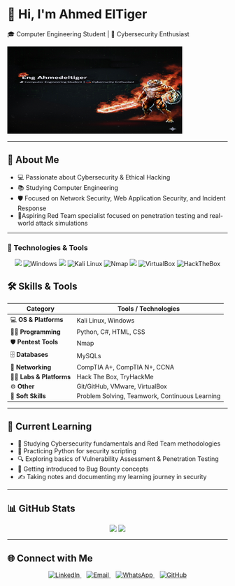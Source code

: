 # 👋 Hi, I'm Ahmed ElTiger  
🎓 Computer Engineering Student | 🔐 Cybersecurity Enthusiast

<img src="https://github.com/ahmedeltiger201/ahmedeltiger201/blob/f1771049f8b4082460323c3c76974f7349206fa6/Picsart_25-09-20_20-48-29-042.jpg" 
     alt="fun gif" 
     width="400" 
     height="200"/>



---

## 🔎 About Me  
- 💻 Passionate about Cybersecurity & Ethical Hacking  
- 📚 Studying Computer Engineering   
- 🛡 Focused on Network Security, Web Application Security, and Incident Response  
- 🎯Aspiring Red Team specialist focused on penetration testing and real-world attack simulations 



---


### 🔧 Technologies & Tools 
  

<p align="center">
  <!-- Programming -->
  <img src="https://skillicons.dev/icons?i=python" />

  <!-- OS & Platforms -->
  
  <img src="https://raw.githubusercontent.com/tandpfun/skill-icons/main/icons/Windows-Dark.svg" width="48" height="48" alt="Windows"/>

  <!-- Databases -->
  <img src="https://skillicons.dev/icons?i=mysql" />

  <!-- Security Tools -->
  <img src="https://www.kali.org/images/kali-dragon-icon.svg" width="48" height="48" alt="Kali Linux"/>
  <img src="https://nmap.org/images/sitelogo-nmap.svg" width="48" height="48" alt="Nmap"/>

  <!-- Version Control -->
  <img src="https://skillicons.dev/icons?i=git" />

  <!-- Virtualization -->
  <img src="https://www.vectorlogo.zone/logos/virtualbox/virtualbox-icon.svg" width="48" height="48" alt="VirtualBox"/>

  <!-- Platforms -->
  <img src="https://avatars.githubusercontent.com/u/50994705?s=200&v=4" width="48" height="48" alt="HackTheBox"/>
</p>





## 🛠 Skills & Tools  

| **Category**       | **Tools / Technologies** |
|---------------------|---------------------------|
| 💻 **OS & Platforms** | Kali Linux, Windows |
| 👨‍💻 **Programming**    | Python, C#, HTML, CSS |
| 🛡 **Pentest Tools**  | Nmap |
| 🗄️ **Databases**      | MySQLs |
| 📡 **Networking**     |  CompTIA A+, CompTIA N+, CCNA |
| 🏴‍☠️ **Labs & Platforms** | Hack The Box, TryHackMe |
| ⚙️ **Other**          | Git/GitHub, VMware, VirtualBox |
| 🤝 **Soft Skills**    | Problem Solving, Teamwork, Continuous Learning |


---

## 🚀 Current Learning  
- 📖 Studying Cybersecurity fundamentals and Red Team methodologies  
- 🔧 Practicing Python for security scripting  
- 🔍 Exploring basics of Vulnerability Assessment & Penetration Testing  
- 🐞 Getting introduced to Bug Bounty concepts  
- ✍️ Taking notes and documenting my learning journey in security  


---

## 📊 GitHub Stats  

<p align="center">
  <img src="https://github-readme-stats.vercel.app/api?username=ahmedeltiger201&show_icons=true&theme=radical" height="160"/>
  <img src="https://github-readme-stats.vercel.app/api/top-langs/?username=ahmedeltiger201&layout=compact&theme=radical" height="160"/>
</p>

---

## 🌐 Connect with Me  
<p align="center">
  <a href="https://www.linkedin.com/in/ahmed-mohamed-216043319" target="_blank">
    <img src="https://img.shields.io/badge/LinkedIn-blue?style=for-the-badge&logo=linkedin" alt="LinkedIn"/>
  </a>
  &nbsp;&nbsp;
  <a href="mailto:ahmedmohamed45678hg@gmail.com" target="_blank">
    <img src="https://img.shields.io/badge/Email-D14836?style=for-the-badge&logo=gmail&logoColor=white" alt="Email"/>
  </a>
  &nbsp;&nbsp;
  <a href="https://wa.me/201097519637" target="_blank">
    <img src="https://img.shields.io/badge/WhatsApp-25D366?style=for-the-badge&logo=whatsapp&logoColor=white" alt="WhatsApp"/>
  </a>
  &nbsp;&nbsp;
  <a href="https://github.com/ahmedmohamed" target="_blank">
    <img src="https://img.shields.io/badge/GitHub-181717?style=for-the-badge&logo=github&logoColor=white" alt="GitHub"/>
  </a>
</p>





